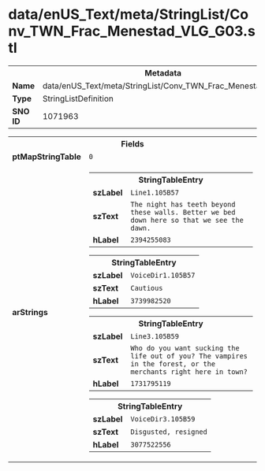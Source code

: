 <h1>data/enUS_Text/meta/StringList/Conv_TWN_Frac_Menestad_VLG_G03.stl</h1><table><tr><th colspan="100%">Metadata</th></tr><tr><td><b>Name</b></td><td>data/enUS_Text/meta/StringList/Conv_TWN_Frac_Menestad_VLG_G03.stl</td></tr><tr><td><b>Type</b></td><td>StringListDefinition</td></tr><tr><td><b>SNO ID</b></td><td>1071963</td></tr></table>

<table><tr><th colspan="100%">Fields</th></tr><tr><td><b>ptMapStringTable</b></td><td><code>0</code></td></tr><tr><td><b>arStrings</b></td><td><table><tr><th colspan="100%">StringTableEntry</th></tr><tr><td><b>szLabel</b></td><td><code>Line1.105B57</code></td></tr><tr><td><b>szText</b></td><td><code>The night has teeth beyond these walls. Better we bed down here so that we see the dawn.</code></td></tr><tr><td><b>hLabel</b></td><td><code>2394255083</code></td></tr></table>


<table><tr><th colspan="100%">StringTableEntry</th></tr><tr><td><b>szLabel</b></td><td><code>VoiceDir1.105B57</code></td></tr><tr><td><b>szText</b></td><td><code>Cautious </code></td></tr><tr><td><b>hLabel</b></td><td><code>3739982520</code></td></tr></table>


<table><tr><th colspan="100%">StringTableEntry</th></tr><tr><td><b>szLabel</b></td><td><code>Line3.105B59</code></td></tr><tr><td><b>szText</b></td><td><code>Who do you want sucking the life out of you? The vampires in the forest, or the merchants right here in town?</code></td></tr><tr><td><b>hLabel</b></td><td><code>1731795119</code></td></tr></table>


<table><tr><th colspan="100%">StringTableEntry</th></tr><tr><td><b>szLabel</b></td><td><code>VoiceDir3.105B59</code></td></tr><tr><td><b>szText</b></td><td><code>Disgusted, resigned</code></td></tr><tr><td><b>hLabel</b></td><td><code>3077522556</code></td></tr></table>


</td></tr></table>

